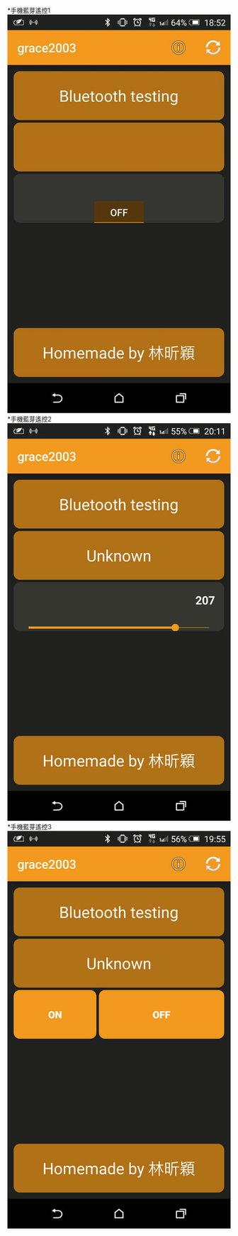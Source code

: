 *手機藍芽遙控1
![alt 文字](1.jpg "手機藍芽畫面截圖")
*手機藍芽遙控2
![alt 文字](6530.jpg "手機藍芽畫面截圖")
*手機藍芽遙控3
![alt 文字](6569.jpg "手機藍芽畫面截圖")
